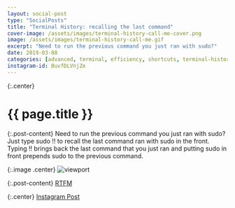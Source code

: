 ```yaml
---
layout: social-post
type: "SocialPosts"
title: "Terminal History: recalling the last command"
cover-image: /assets/images/terminal-history-call-me-cover.png
image: /assets/images/terminal-history-call-me.gif
excerpt: "Need to run the previous command you just ran with sudo?"
date: 2019-03-08
categories: [advanced, terminal, efficiency, shortcuts, terminal-history]
instagram-id: BuvfDLVnjZe 
---
```

{:.center}
# {{ page.title }}

{:.post-content}
Need to run the previous command you just ran with sudo? Just type sudo !! to 
recall the last command ran with sudo in the front. Typing !! brings back the 
last command that you just ran and putting sudo in front prepends sudo to the 
previous command.

{:.image .center}
![viewport]({{page.image}})

{:.post-content}
<a href="http://ftp.gnu.org/old-gnu/Manuals/bash/html_chapter/bashref_9.html#SEC115" target="_blank">RTFM</a>

{:.center}
<a class="insta-link" href="https://www.instagram.com/p/{{page.instagram-id}}" target="_blank">Instagram Post</a>
